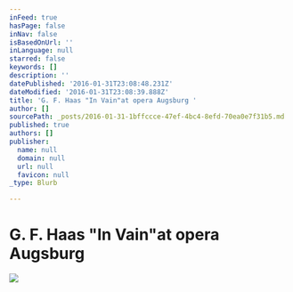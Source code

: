 ```yaml
---
inFeed: true
hasPage: false
inNav: false
isBasedOnUrl: ''
inLanguage: null
starred: false
keywords: []
description: ''
datePublished: '2016-01-31T23:08:48.231Z'
dateModified: '2016-01-31T23:08:39.888Z'
title: 'G. F. Haas "In Vain"at opera Augsburg '
author: []
sourcePath: _posts/2016-01-31-1bffccce-47ef-4bc4-8efd-70ea0e7f31b5.md
published: true
authors: []
publisher:
  name: null
  domain: null
  url: null
  favicon: null
_type: Blurb

---
```

# G. F. Haas "In Vain"at opera Augsburg
![](https://s3-us-west-2.amazonaws.com/the-grid-img/p/6d1ef4ff1bf24a8a0c13605b30984a6416cfcd33.jpg)